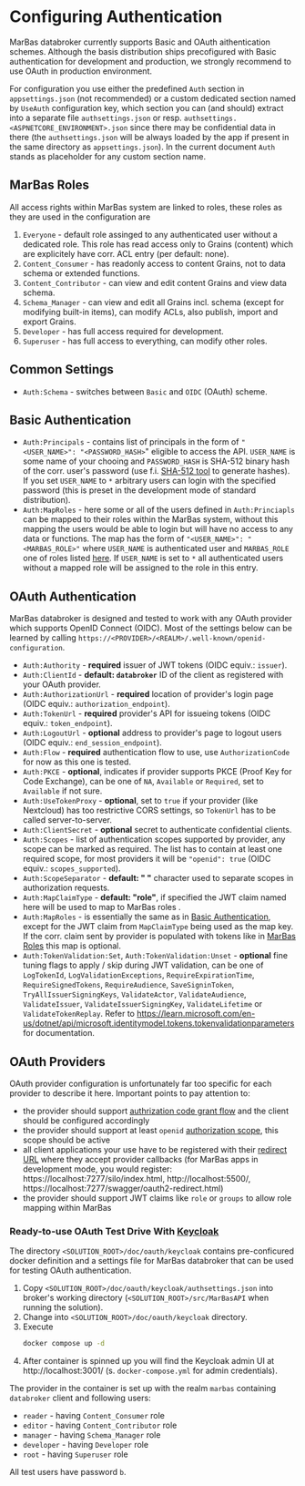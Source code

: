 ﻿# Configuring Authentication
MarBas databroker currently supports Basic and OAuth aithentication schemes. Although the basis distribution ships precofigured with Basic authentication for development and production, we strongly recommend to use OAuth in production environment.

For configuration you use either the predefined `Auth` section in `appsettings.json` (not recommended) or a custom dedicated section named by `UseAuth` configuration key, which section you can (and should) extract into a separate file `authsettings.json` or resp. `authsettings.<ASPNETCORE_ENVIRONMENT>.json` since there may be confidential data in there (the `authsettings.json` will be always loaded by the app if present in the same directory as `appsettings.json`). In the current document `Auth` stands as placeholder for any custom section name.

## MarBas Roles
All access rights within MarBas system are linked to roles, these roles as they are used in the configuration are

1. `Everyone` - default role assinged to any authenticated user without a dedicated role. This role has read access only to Grains (content) which are explicitely have corr. ACL entry (per default: none).
1. `Content_Consumer` - has readonly access to content Grains, not to data schema or extended functions.
1. `Content_Contributor` - can view and edit content Grains and view data schema.
1. `Schema_Manager` - can view and edit all Grains incl. schema (except for modifying built-in items), can modify ACLs, also publish, import and export Grains.
1. `Developer` - has full access required for development.
1. `Superuser` - has full access to everything, can modify other roles.

## Common Settings
- `Auth:Schema` - switches between `Basic` and `OIDC` (OAuth) scheme.

## Basic Authentication
- `Auth:Principals` - contains list of principals in the form of `"<USER_NAME>": "<PASSWORD_HASH>`" eligible to access the API. `USER_NAME` is some name of your chooing and `PASSWORD_HASH` is SHA-512 binary hash of the corr. user's password (use f.i. [SHA-512 tool](https://emn178.github.io/online-tools/sha512.html) to generate hashes). If you set `USER_NAME` to `*` arbitrary users can login with the specified password (this is preset in the development mode of standard distribution).
- `Auth:MapRoles` - here some or all of the users defined in `Auth:Princiapls` can be mapped to their roles within the MarBas system, without this mapping the users would be able to login but will have no access to any data or functions. The map has the form of `"<USER_NAME>": "<MARBAS_ROLE>"` where `USER_NAME` is authenticated user and `MARBAS_ROLE` one of roles listed [here](#marbas-roles). If `USER_NAME` is set to `*` all authenticated users without a mapped role will be assigned to the role in this entry.

## OAuth Authentication
MarBas databroker is designed and tested to work with any OAuth provider which supports OpenID Connect (OIDC). Most of the settings below can be learned by calling `https://<PROVIDER>/<REALM>/.well-known/openid-configuration`.
- `Auth:Authority` - **required** issuer of JWT tokens (OIDC equiv.: `issuer`).
- `Auth:ClientId` - **default: `databroker`** ID of the client as registered with your OAuth provider.
- `Auth:AuthorizationUrl` - **required** location of provider's login page (OIDC equiv.: `authorization_endpoint`).
- `Auth:TokenUrl` - **required** provider's API for issueing tokens (OIDC equiv.: `token_endpoint`).
- `Auth:LogoutUrl` - **optional** address to provider's page to logout users (OIDC equiv.: `end_session_endpoint`).
- `Auth:Flow` - **required** authentication flow to use, use `AuthorizationCode` for now as this one is tested.
- `Auth:PKCE` - **optional**, indicates if provider supports PKCE (Proof Key for Code Exchange), can be one of `NA`, `Available` or `Required`, set to `Available` if not sure.
- `Auth:UseTokenProxy` - **optional**, set to `true` if your provider (like Nextcloud) has too restrictive CORS settings, so `TokenUrl` has to be called server-to-server.
- `Auth:ClientSecret` - **optional** secret to authenticate confidential clients.
- `Auth:Scopes` - list of authentication scopes supported by provider, any scope can be marked as required. The list has to contain at least one required scope, for most providers it will be `"openid": true` (OIDC equiv.: `scopes_supported`).
- `Auth:ScopeSeparator` - **default: " "** character used to separate scopes in authorization requests.
- `Auth:MapClaimType` - **default: "role"**, if specified the JWT claim named here will be used to map to MarBas roles .
- `Auth:MapRoles` - is essentially the same as in [Basic Authentication](#basic-authentication), except for the JWT claim from `MapClaimType` being used as the map key. If the corr. claim sent by provider is populated with tokens like in [MarBas Roles](#marbas-roles) this map is optional.
- `Auth:TokenValidation:Set`, `Auth:TokenValidation:Unset` - **optional** fine tuning flags to apply / skip during JWT validation, can be one of `LogTokenId`, `LogValidationExceptions`, `RequireExpirationTime`, `RequireSignedTokens`, `RequireAudience`, `SaveSigninToken`, `TryAllIssuerSigningKeys`, `ValidateActor`, `ValidateAudience`, `ValidateIssuer`, `ValidateIssuerSigningKey`, `ValidateLifetime` or `ValidateTokenReplay`. Refer to https://learn.microsoft.com/en-us/dotnet/api/microsoft.identitymodel.tokens.tokenvalidationparameters for documentation.

## OAuth Providers
OAuth provider configuration is unfortunately far too specific for each provider to describe it here. Important points to pay attention to:
- the provider should support [authrization code grant flow](https://oauth.net/2/grant-types/authorization-code/) and the client should be configured accordingly
- the provider should support at least `openid` [authorization scope](https://auth0.com/docs/get-started/apis/scopes/openid-connect-scopes), this scope should be active
- all client applications your use have to be registered with their [redirect URL](https://www.oauth.com/oauth2-servers/redirect-uris/) where they accept provider callbacks (for MarBas apps in development mode, you would register: https://localhost:7277/silo/index.html, http://localhost:5500/, https://localhost:7277/swagger/oauth2-redirect.html)
- the provider should support JWT claims like `role` or `groups` to allow role mapping within MarBas

### Ready-to-use OAuth Test Drive With [Keycloak](https://www.keycloak.org/)
The directory `<SOLUTION_ROOT>/doc/oauth/keycloak` contains pre-conficured docker definition and a settings file for MarBas databroker that can be used for testing OAuth authentication.

1. Copy `<SOLUTION_ROOT>/doc/oauth/keycloak/authsettings.json` into broker's working directory (`<SOLUTION_ROOT>/src/MarBasAPI` when running the solution).
1. Change into `<SOLUTION_ROOT>/doc/oauth/keycloak` directory.
1. Execute
	```sh
	docker compose up -d
	```
1. After container is spinned up you will find the Keycloak admin UI at http://localhost:3001/ (s. `docker-compose.yml` for admin credentials).

The provider in the container is set up with the realm `marbas` containing `databroker` client and following users:
- `reader` - having `Content_Consumer` role
- `editor` - having `Content_Contributor` role
- `manager` - having `Schema_Manager` role
- `developer` - having `Developer` role
- `root` - having `Superuser` role

All test users have password `b`.
